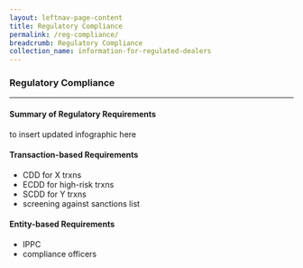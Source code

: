 ```yaml
---
layout: leftnav-page-content
title: Regulatory Compliance
permalink: /reg-compliance/
breadcrumb: Regulatory Compliance
collection_name: information-for-regulated-dealers
---
```

### Regulatory Compliance
----
#### Summary of Regulatory Requirements
to insert updated infographic here


#### Transaction-based Requirements
* CDD for X trxns
* ECDD for high-risk trxns
* SCDD for Y trxns
* screening against sanctions list

#### Entity-based Requirements
* IPPC
* compliance officers
